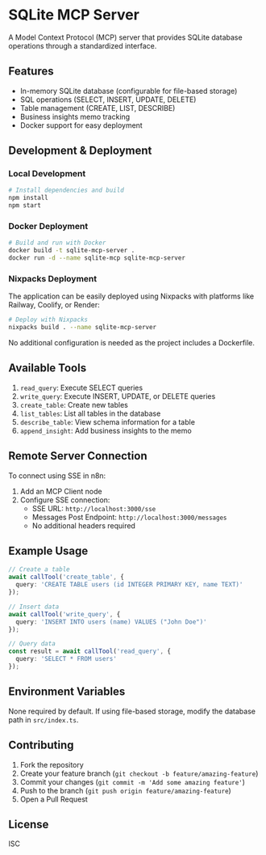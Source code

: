 # SQLite MCP Server

A Model Context Protocol (MCP) server that provides SQLite database operations through a standardized interface.

## Features

- In-memory SQLite database (configurable for file-based storage)
- SQL operations (SELECT, INSERT, UPDATE, DELETE)
- Table management (CREATE, LIST, DESCRIBE)
- Business insights memo tracking
- Docker support for easy deployment

## Development & Deployment

### Local Development
```bash
# Install dependencies and build
npm install
npm start
```

### Docker Deployment
```bash
# Build and run with Docker
docker build -t sqlite-mcp-server .
docker run -d --name sqlite-mcp sqlite-mcp-server
```

### Nixpacks Deployment

The application can be easily deployed using Nixpacks with platforms like Railway, Coolify, or Render:

```bash
# Deploy with Nixpacks
nixpacks build . --name sqlite-mcp-server
```

No additional configuration is needed as the project includes a Dockerfile.

## Available Tools

1. `read_query`: Execute SELECT queries
2. `write_query`: Execute INSERT, UPDATE, or DELETE queries
3. `create_table`: Create new tables
4. `list_tables`: List all tables in the database
5. `describe_table`: View schema information for a table
6. `append_insight`: Add business insights to the memo

## Remote Server Connection

To connect using SSE in n8n:

1. Add an MCP Client node
2. Configure SSE connection:
   - SSE URL: `http://localhost:3000/sse`
   - Messages Post Endpoint: `http://localhost:3000/messages`
   - No additional headers required

## Example Usage

```typescript
// Create a table
await callTool('create_table', {
  query: 'CREATE TABLE users (id INTEGER PRIMARY KEY, name TEXT)'
});

// Insert data
await callTool('write_query', {
  query: 'INSERT INTO users (name) VALUES ("John Doe")'
});

// Query data
const result = await callTool('read_query', {
  query: 'SELECT * FROM users'
});
```

## Environment Variables

None required by default. If using file-based storage, modify the database path in `src/index.ts`.

## Contributing

1. Fork the repository
2. Create your feature branch (`git checkout -b feature/amazing-feature`)
3. Commit your changes (`git commit -m 'Add some amazing feature'`)
4. Push to the branch (`git push origin feature/amazing-feature`)
5. Open a Pull Request

## License

ISC
